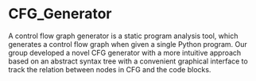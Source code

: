 # CFG_Generator

A control flow graph generator is a static program analysis tool, which generates a control flow graph when given a single Python program. Our group developed a novel CFG generator with a more intuitive approach based on an abstract syntax tree with a convenient graphical interface to track the relation between nodes in CFG and the code blocks.
